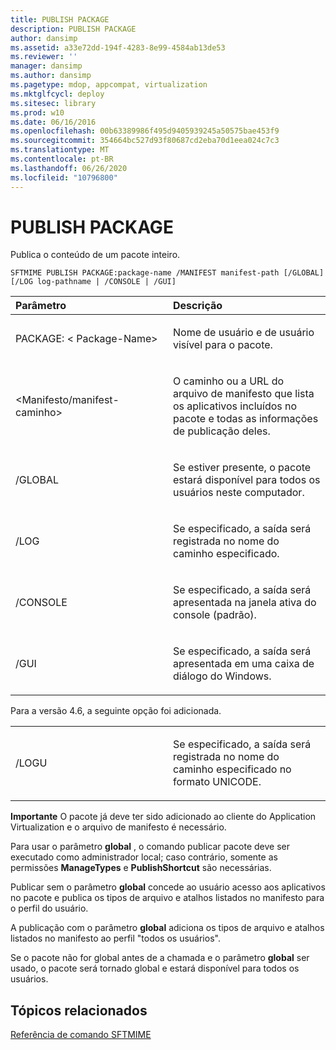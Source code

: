 ```yaml
---
title: PUBLISH PACKAGE
description: PUBLISH PACKAGE
author: dansimp
ms.assetid: a33e72dd-194f-4283-8e99-4584ab13de53
ms.reviewer: ''
manager: dansimp
ms.author: dansimp
ms.pagetype: mdop, appcompat, virtualization
ms.mktglfcycl: deploy
ms.sitesec: library
ms.prod: w10
ms.date: 06/16/2016
ms.openlocfilehash: 00b63389986f495d9405939245a50575bae453f9
ms.sourcegitcommit: 354664bc527d93f80687cd2eba70d1eea024c7c3
ms.translationtype: MT
ms.contentlocale: pt-BR
ms.lasthandoff: 06/26/2020
ms.locfileid: "10796800"
---
```

# PUBLISH PACKAGE


Publica o conteúdo de um pacote inteiro.

`SFTMIME PUBLISH PACKAGE:package-name /MANIFEST manifest-path [/GLOBAL]                 [/LOG log-pathname | /CONSOLE | /GUI]`

<table>
<colgroup>
<col width="50%" />
<col width="50%" />
</colgroup>
<thead>
<tr class="header">
<th align="left">Parâmetro</th>
<th align="left">Descrição</th>
</tr>
</thead>
<tbody>
<tr class="odd">
<td align="left"><p>PACKAGE: &lt; Package-Name&gt;</p></td>
<td align="left"><p>Nome de usuário e de usuário visível para o pacote.</p></td>
</tr>
<tr class="even">
<td align="left"><p>&lt;Manifesto/manifest-caminho&gt;</p></td>
<td align="left"><p>O caminho ou a URL do arquivo de manifesto que lista os aplicativos incluídos no pacote e todas as informações de publicação deles.</p></td>
</tr>
<tr class="odd">
<td align="left"><p>/GLOBAL</p></td>
<td align="left"><p>Se estiver presente, o pacote estará disponível para todos os usuários neste computador.</p></td>
</tr>
<tr class="even">
<td align="left"><p>/LOG</p></td>
<td align="left"><p>Se especificado, a saída será registrada no nome do caminho especificado.</p></td>
</tr>
<tr class="odd">
<td align="left"><p>/CONSOLE</p></td>
<td align="left"><p>Se especificado, a saída será apresentada na janela ativa do console (padrão).</p></td>
</tr>
<tr class="even">
<td align="left"><p>/GUI</p></td>
<td align="left"><p>Se especificado, a saída será apresentada em uma caixa de diálogo do Windows.</p></td>
</tr>
</tbody>
</table>

 

Para a versão 4.6, a seguinte opção foi adicionada.

<table>
<colgroup>
<col width="50%" />
<col width="50%" />
</colgroup>
<tbody>
<tr class="odd">
<td align="left"><p>/LOGU</p></td>
<td align="left"><p>Se especificado, a saída será registrada no nome do caminho especificado no formato UNICODE.</p></td>
</tr>
</tbody>
</table>

 

**Importante**  O pacote já deve ter sido adicionado ao cliente do Application Virtualization e o arquivo de manifesto é necessário.

Para usar o parâmetro **global** , o comando publicar pacote deve ser executado como administrador local; caso contrário, somente as permissões **ManageTypes** e **PublishShortcut** são necessárias.

Publicar sem o parâmetro **global** concede ao usuário acesso aos aplicativos no pacote e publica os tipos de arquivo e atalhos listados no manifesto para o perfil do usuário.

A publicação com o parâmetro **global** adiciona os tipos de arquivo e atalhos listados no manifesto ao perfil "todos os usuários".

Se o pacote não for global antes de a chamada e o parâmetro **global** ser usado, o pacote será tornado global e estará disponível para todos os usuários.

 

## Tópicos relacionados


[Referência de comando SFTMIME](sftmime--command-reference.md)

 

 





